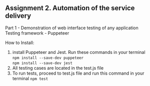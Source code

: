 ## Assignment 2. Automation of the service delivery 

Part 1 - Demonstration of web interface testing of any application </br>
Testing framework - Puppeteer </br>

How to Install: 
1. install Puppeteer and Jest. Run these commands in your terminal </br>
```npm install --save-dev puppeteer``` </br>
```npm install --save-dev jest```
2. All testing cases are located in the test.js file
3. To run tests, proceed to test.js file and run this command in your terminal ```npm test``` 
